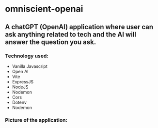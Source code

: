# omniscient-openai

## A chatGPT (OpenAI) application where user can ask anything related to tech and the AI will answer the question you ask.

### Technology used:

- Vanilla Javascript
- Open AI
- Vite
- ExpressJS
- NodeJS
- Nodemon
- Cors
- Dotenv
- Nodemon

### Picture of the application:
